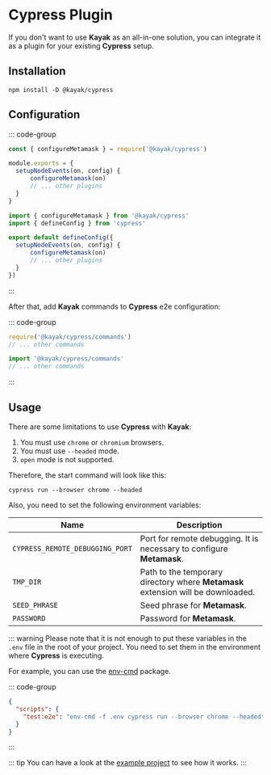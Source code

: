 # Cypress Plugin

If you don't want to use **Kayak** as an all-in-one solution, you can integrate it as a plugin for your existing **Cypress** setup.

## Installation

```shell
npm install -D @kayak/cypress
```

## Configuration

::: code-group
```javascript [cypress.config.js]
const { configureMetamask } = require('@kayak/cypress')

module.exports = {
  setupNodeEvents(on, config) {
      configureMetamask(on)
      // ... other plugins
  }
}
```

```typescript [cypress.config.ts]
import { configureMetamask } from '@kayak/cypress'
import { defineConfig } from 'cypress'

export default defineConfig({
  setupNodeEvents(on, config) {
      configureMetamask(on)
      // ... other plugins
  }
})
```
:::

After that, add **Kayak** commands to **Cypress** e2e configuration:

::: code-group
```javascript [cypress/support/e2e.js]
require('@kayak/cypress/commands')
// ... other commands
```

```typescript [cypress/support/e2e.ts]
import '@kayak/cypress/commands'
// ... other commands
```
:::

## Usage

There are some limitations to use **Cypress** with **Kayak**:

1. You must use `chrome` or `chromium` browsers.
2. You must use `--headed` mode.
3. `open` mode is not supported.

Therefore, the start command will look like this:

```shell
cypress run --browser chrome --headed
```

Also, you need to set the following environment variables:

| Name                            | Description                                                                      |
|---------------------------------|----------------------------------------------------------------------------------|
| `CYPRESS_REMOTE_DEBUGGING_PORT` | Port for remote debugging. It is necessary to configure **Metamask**.            |
| `TMP_DIR`                       | Path to the temporary directory where **Metamask** extension will be downloaded. |
| `SEED_PHRASE`                   | Seed phrase for **Metamask**.                                                    |
| `PASSWORD`                      | Password for **Metamask**.                                                       |

::: warning
Please note that it is not enough to put these variables in the `.env` file in the root of your project.
You need to set them in the environment where **Cypress** is executing.

For example, you can use the [env-cmd](https://www.npmjs.com/package/env-cmd) package.

::: code-group
```json [package.json]
{
  "scripts": {
    "test:e2e": "env-cmd -f .env cypress run --browser chrome --headed"
  }
}
```
:::

::: tip
You can have a look at the [example project](https://github.com/xyz27900/kayak/tree/main/examples/cypress-plugin) to see how it works.
:::
